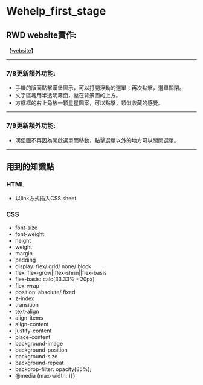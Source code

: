 # Wehelp_first_stage
## RWD website實作:
【[website](https://stephen533422.github.io/wehelp_first_stage/week1/)】
* * *
### 7/8更新額外功能:  
*  手機的版面點擊漢堡圖示，可以打開浮動的選單；再次點擊，選單關閉。  
*  文字區塊用半透明霧面，壓在背景圖的上方。  
*  方框框的右上角放一顆星星圖案，可以點擊，類似收藏的感覺。
* * *
### 7/9更新額外功能:  
*  漢堡圖不再因為開啟選單而移動，點擊選單以外的地方可以關閉選單。  
* * *
## 用到的知識點
### HTML
*  以link方式插入CSS sheet
### CSS
*  font-size
*  font-weight
*  height
*  weight
*  margin
*  padding
*  display: flex/ grid/ none/ block
*  flex: flex-grow||flex-shrin||flex-basis
*  flex-basis: calc(33.33% - 20px)
*  flex-wrap
*  position: absolute/ fixed
*  z-index
*  transition
*  text-align
*  align-items
*  align-content
*  justify-content
*  place-content
*  background-image
*  background-position
*  background-size
*  background-repeat
*  backdrop-filter: opacity(85%);
*  @media (max-width: ){} 
